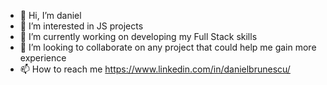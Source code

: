 - 👋 Hi, I’m daniel
- 👀 I’m interested in JS projects
- 🌱 I’m currently working on developing my Full Stack skills
- 💞️ I’m looking to collaborate on any project that could help me gain more experience
- 📫 How to reach me https://www.linkedin.com/in/danielbrunescu/

<!---
brunescuD/brunescuD is a ✨ special ✨ repository because its `README.md` (this file) appears on your GitHub profile.
You can click the Preview link to take a look at your changes.
--->
